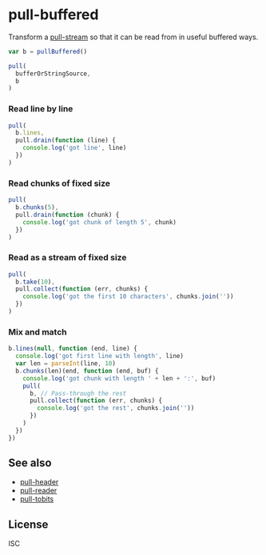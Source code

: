 # pull-buffered

Transform a [pull-stream](https://github.com/dominictarr/pull-stream) so that
it can be read from in useful buffered ways.

```js
var b = pullBuffered()

pull(
  bufferOrStringSource,
  b
)
```

### Read line by line
```js
pull(
  b.lines,
  pull.drain(function (line) {
    console.log('got line', line)
  })
)
```

### Read chunks of fixed size
```js
pull(
  b.chunks(5),
  pull.drain(function (chunk) {
    console.log('got chunk of length 5', chunk)
  })
)
```

### Read as a stream of fixed size
```js
pull(
  b.take(10),
  pull.collect(function (err, chunks) {
    console.log('got the first 10 characters', chunks.join(''))
  })
)
```

### Mix and match
```js
b.lines(null, function (end, line) {
  console.log('got first line with length', line)
  var len = parseInt(line, 10)
  b.chunks(len)(end, function (end, buf) {
    console.log('got chunk with length ' + len + ':', buf)
    pull(
      b, // Pass-through the rest
      pull.collect(function (err, chunks) {
        console.log('got the rest', chunks.join(''))
      })
    )
  })
})
```

## See also

- [pull-header](https://github.com/dominictarr/pull-header)
- [pull-reader](https://github.com/dominictarr/pull-reader)
- [pull-tobits](https://github.com/DamonOehlman/pull-tobits)

## License

ISC
